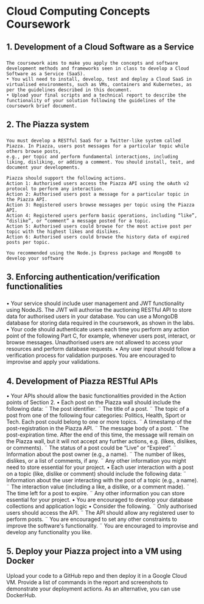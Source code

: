 # Cloud Computing Concepts Coursework

## 1. Development of a Cloud Software as a Service 
###
    The coursework aims to make you apply the concepts and software development methods and frameworks seen in class to develop a Cloud Software as a Service (SaaS).
    • You will need to install, develop, test and deploy a Cloud SaaS in virtualised environments, such as VMs, containers and Kubernetes, as per the guidelines described in this document.
    • Upload your final scripts and a technical report to describe the functionality of your solution following the guidelines of the coursework brief document.

## 2. The Piazza system
###
    You must develop a RESTful SaaS for a Twitter-like system called Piazza. In Piazza, users post messages for a particular topic while others browse posts, 
    e.g., per topic and perform fundamental interactions, including liking, disliking, or adding a comment. You should install, test, and document your developments.

    Piazza should support the following actions.
    Action 1: Authorised users access the Piazza API using the oAuth v2 protocol to perform any interaction.
    Action 2: Authorised users post a message for a particular topic in the Piazza API.
    Action 3: Registered users browse messages per topic using the Piazza API.
    Action 4: Registered users perform basic operations, including “like”, “dislike”, or “comment” a message posted for a topic.
    Action 5: Authorised users could browse for the most active post per topic with the highest likes and dislikes.
    Action 6: Authorised users could browse the history data of expired posts per topic.

    You recommended using the Node.js Express package and MongoDB to develop your software

## 3. Enforcing authentication/verification functionalities
###
• Your service should include user management and JWT functionality using NodeJS.
    The JWT will authorise the auctioning RESTful API to store data for authorised users in your database.
    You can use a MongoDB database for storing data required in the coursework, as shown in the labs.
• Your code should authenticate users each time you perform any action point of the following Part C, for example, whenever users post, interact, or browse messages.
    Unauthorised users are not allowed to access your resources and perform database requests.
• Any user input should follow a verification process for validation purposes. You are encouraged to improvise and apply your validations.

## 4. Development of Piazza RESTful APIs
• Your APIs should allow the basic functionalities provided in the Action points of Section 2.
• Each post on the Piazza wall should include the following data:
    ¨ The post identifier.
    ¨ The title of a post.
    ¨ The topic of a post from one of the following four categories: Politics, Health, Sport or Tech. Each post could belong to one or more topics.
    ¨ A timestamp of the post-registration in the Piazza API.
    ¨ The message body of a post.
    ¨ The post-expiration time. After the end of this time, the message will remain on the Piazza wall, but it will not accept any further actions, e.g. (likes, dislikes, or comments).
    ¨ The status of a post could be “Live” or “Expired”.
    ¨ Information about the post owner (e.g., a name).
    ¨ The number of likes, dislikes, or a list of comments, if any.
    ¨ Any other information you might need to store essential for your project.
• Each user interaction with a post on a topic (like, dislike or comment) should include the following data:
    ¨ Information about the user interacting with the post of a topic (e.g., a name).
    ¨ The interaction value (including a like, a dislike, or a comment made).
    ¨ The time left for a post to expire.
    ¨ Any other information you can store essential for your project.
• You are encouraged to develop your database collections and application logic
• Consider the following.
    ¨ Only authorised users should access the API.
    ¨ The API should allow any registered user to perform posts.
    ¨ You are encouraged to set any other constraints to improve the software's functionality.
    ¨ You are encouraged to improvise and develop any functionality you like.

## 5. Deploy your Piazza project into a VM using Docker
Upload your code to a GitHub repo and then deploy it in a Google Cloud VM. Provide a list of commands in the report and screenshots to demonstrate your deployment actions. As an alternative, you can use DockerHub.